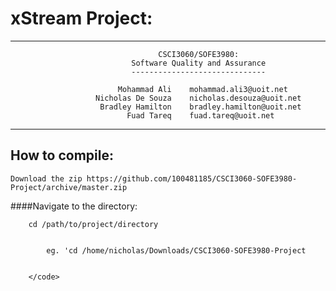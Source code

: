 xStream Project: 
===============
---

                                     CSCI3060/SOFE3980: 
                               Software Quality and Assurance
                               ------------------------------

                            Mohammad Ali    mohammad.ali3@uoit.net
                       Nicholas De Souza    nicholas.desouza@uoit.net
                        Bradley Hamilton    bradley.hamilton@uoit.net
                              Fuad Tareq    fuad.tareq@uoit.net


---

How to compile:
---------------

    Download the zip https://github.com/100481185/CSCI3060-SOFE3980-Project/archive/master.zip
    
    
####Navigate to the directory:
        
        cd /path/to/project/directory
        

            eg. 'cd /home/nicholas/Downloads/CSCI3060-SOFE3980-Project


        </code>
</pre>
